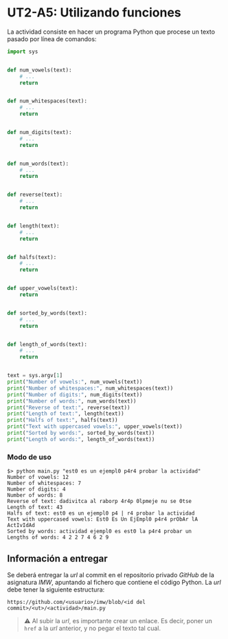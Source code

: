 # UT2-A5: Utilizando funciones

La actividad consiste en hacer un programa Python que procese un texto pasado por línea de comandos:

```python
import sys


def num_vowels(text):
    # ...
    return


def num_whitespaces(text):
    # ...
    return


def num_digits(text):
    # ...
    return


def num_words(text):
    # ...
    return


def reverse(text):
    # ...
    return


def length(text):
    # ...
    return


def halfs(text):
    # ...
    return


def upper_vowels(text):
    return


def sorted_by_words(text):
    # ...
    return


def length_of_words(text):
    # ...
    return


text = sys.argv[1]
print("Number of vowels:", num_vowels(text))
print("Number of whitespaces:", num_whitespaces(text))
print("Number of digits:", num_digits(text))
print("Number of words:", num_words(text))
print("Reverse of text:", reverse(text))
print("Length of text:", length(text))
print("Halfs of text:", halfs(text))
print("Text with uppercased vowels:", upper_vowels(text))
print("Sorted by words:", sorted_by_words(text))
print("Length of words:", length_of_words(text))
```

### Modo de uso

```console
$> python main.py "est0 es un ejempl0 p4r4 probar la actividad"
Number of vowels: 12
Number of whitespaces: 7
Number of digits: 4
Number of words: 8
Reverse of text: dadivitca al raborp 4r4p 0lpmeje nu se 0tse
Length of text: 43
Halfs of text: est0 es un ejempl0 p4 | r4 probar la actividad
Text with uppercased vowels: Est0 Es Un EjEmpl0 p4r4 prObAr lA ActIvIdAd
Sorted by words: actividad ejempl0 es est0 la p4r4 probar un
Lengths of words: 4 2 2 7 4 6 2 9
```

## Información a entregar

Se deberá entregar la *url* al commit en el repositorio privado *GitHub* de la asignatura *IMW*, apuntando al fichero que contiene el código Python. La *url* debe tener la siguiente estructura:

```
https://github.com/<usuario>/imw/blob/<id del commit>/<ut>/<actividad>/main.py
```

> ⚠️ Al subir la *url*, es importante crear un enlace. Es decir, poner un `href` a la *url* anterior, y no pegar el texto tal cual.
